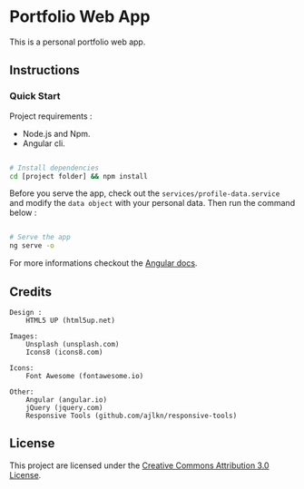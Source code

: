 # Portfolio Web App

This is a personal portfolio web app.

## Instructions

### Quick Start

Project requirements :

* Node.js and Npm.
* Angular cli.

```sh

# Install dependencies
cd [project folder] && npm install

```

Before you serve the app, check out the ```services/profile-data.service``` and modify the ```data object``` with your personal data. Then run the command below :

```sh

# Serve the app
ng serve -o

```

For more informations checkout the [Angular docs](https://angular.io/docs).


## Credits

    Design :
        HTML5 UP (html5up.net)

    Images:
        Unsplash (unsplash.com)
        Icons8 (icons8.com)

    Icons:
        Font Awesome (fontawesome.io)

    Other:
        Angular (angular.io)
        jQuery (jquery.com)
        Responsive Tools (github.com/ajlkn/responsive-tools)

## License

This project are licensed under the [Creative Commons Attribution 3.0 License](https://creativecommons.org/licenses/by/3.0/).
